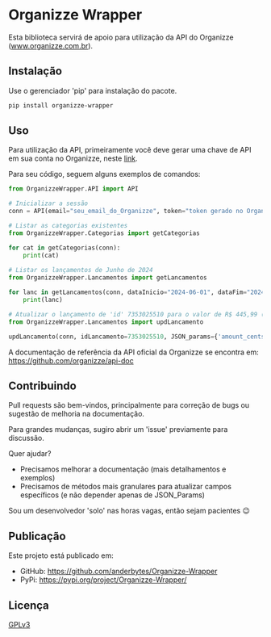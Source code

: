 # Organizze Wrapper

Esta biblioteca servirá de apoio para utilização da API do Organizze (www.organizze.com.br).

## Instalação

Use o gerenciador 'pip' para instalação do pacote.

```bash
pip install organizze-wrapper
```

## Uso

Para utilização da API, primeiramente você deve gerar uma chave de API em sua conta no Organizze, neste [link](https://app.organizze.com.br/configuracoes/api-keys).

Para seu código, seguem alguns exemplos de comandos: 

```python
from OrganizzeWrapper.API import API

# Inicializar a sessão
conn = API(email="seu_email_do_Organizze", token="token gerado no Organizze", autor="Seu_primeiro_nome")

# Listar as categorias existentes
from OrganizzeWrapper.Categorias import getCategorias

for cat in getCategorias(conn):
    print(cat)
    
# Listar os lançamentos de Junho de 2024
from OrganizzeWrapper.Lancamentos import getLancamentos

for lanc in getLancamentos(conn, dataInicio="2024-06-01", dataFim="2024-06-30"):
    print(lanc)

# Atualizar o lançamento de 'id' 7353025510 para o valor de R$ 445,99 (como despesa)
from OrganizzeWrapper.Lancamentos import updLancamento

updLancamento(conn, idLancamento=7353025510, JSON_params={'amount_cents': -44599})


```

A documentação de referência da API oficial da Organizze se encontra em:
https://github.com/organizze/api-doc

## Contribuindo

Pull requests são bem-vindos, principalmente para correção de bugs ou sugestão de melhoria na documentação.

Para grandes mudanças, sugiro abrir um 'issue' previamente para discussão.

Quer ajudar?
- Precisamos melhorar a documentação (mais detalhamentos e exemplos)
- Precisamos de métodos mais granulares para atualizar campos específicos (e não depender apenas de JSON_Params)

Sou um desenvolvedor 'solo' nas horas vagas, então sejam pacientes 😉

## Publicação

Este projeto está publicado em:
- GitHub: https://github.com/anderbytes/Organizze-Wrapper
- PyPi: https://pypi.org/project/Organizze-Wrapper/

## Licença

[GPLv3](https://gplv3.fsf.org/)